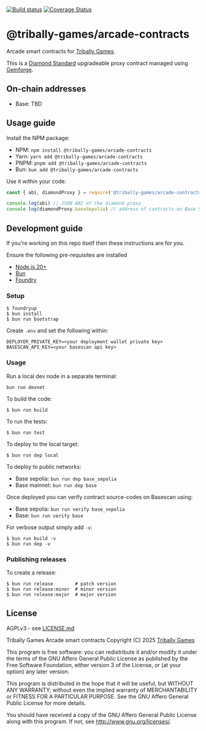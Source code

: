 [![Build status](https://github.com/tribally-games/arcade-contracts/actions/workflows/ci.yml/badge.svg?branch=main)](https://github.com/Tribally-Games/arcade-contracts/actions/workflows/ci.yml)
[![Coverage Status](https://coveralls.io/repos/github/Tribally-Games/arcade-contracts/badge.svg?branch=main)](https://coveralls.io/github/Tribally-Games/arcade-contracts?branch=main)

# @tribally-games/arcade-contracts

Arcade smart contracts for [Tribally Games](https://tribally.games).

This is a [Diamond Standard](https://eips.ethereum.org/EIPS/eip-2535) upgradeable proxy contract managed using [Gemforge](https://gemforge.xyz/).

## On-chain addresses

* Base: TBD

## Usage guide

Install the NPM package:

* NPM: `npm install @tribally-games/arcade-contracts`
* Yarn: `yarn add @tribally-games/arcade-contracts`
* PNPM: `pnpm add @tribally-games/arcade-contracts`
* Bun: `bun add @tribally-games/arcade-contracts`

Use it within your code:

```js
const { abi, diamondProxy } = require('@tribally-games/arcade-contracts');

console.log(abi) // JSON ABI of the diamond proxy
console.log(diamondProxy.baseSepolia) // address of contracts on Base Sepolia
```

## Development guide

If you're working on this repo itself then these instructions are for you.

Ensure the following pre-requisites are installed

* [Node.js 20+](https://nodejs.org)
* [Bun](https://bun.sh/)
* [Foundry](https://github.com/foundry-rs/foundry/blob/master/README.md)

### Setup

```shell
$ foundryup
$ bun install
$ bun run bootstrap
```

Create `.env` and set the following within:

```
DEPLOYER_PRIVATE_KEY=<your deployment wallet private key>
BASESCAN_API_KEY=<your basescan api key>
```

### Usage

Run a local dev node in a separate terminal:

```shell
bun run devnet
```

To build the code:

```shell
$ bun run build
```

To run the tests:

```shell
$ bun run test
```

To deploy to the local target:

```shell
$ bun run dep local
```

To deploy to public networks:

* Base sepolia: `bun run dep base_sepolia`
* Base mainnet: `bun run dep base`

Once deployed you can verify contract source-codes on Basescan using:

* Base sepolia: `bun run verify base_sepolia`
* Base: `bun run verify base`

For verbose output simply add `-v`:

```shell
$ bun run build -v
$ bun run dep -v
```

### Publishing releases

To create a release:

```shell
$ bun run release        # patch version
$ bun run release:minor  # minor version
$ bun run release:major  # major version
```


## License

AGPLv3 - see [LICENSE.md](LICENSE.md)

Tribally Games Arcade smart contracts
Copyright (C) 2025  [Tribally Games](https://tribally.games)

This program is free software: you can redistribute it and/or modify
it under the terms of the GNU Affero General Public License as published by
the Free Software Foundation, either version 3 of the License, or
(at your option) any later version.

This program is distributed in the hope that it will be useful,
but WITHOUT ANY WARRANTY; without even the implied warranty of
MERCHANTABILITY or FITNESS FOR A PARTICULAR PURPOSE.  See the
GNU Affero General Public License for more details.

You should have received a copy of the GNU Affero General Public License
along with this program.  If not, see <http://www.gnu.org/licenses/>.